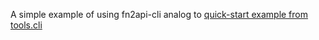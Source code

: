 A simple example of using fn2api-cli analog to [quick-start example from tools.cli](https://github.com/clojure/tools.cli#quick-start)
